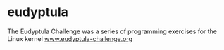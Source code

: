 # eudyptula
The Eudyptula Challenge was a series of programming exercises for the Linux kernel www.eudyptula-challenge.org

